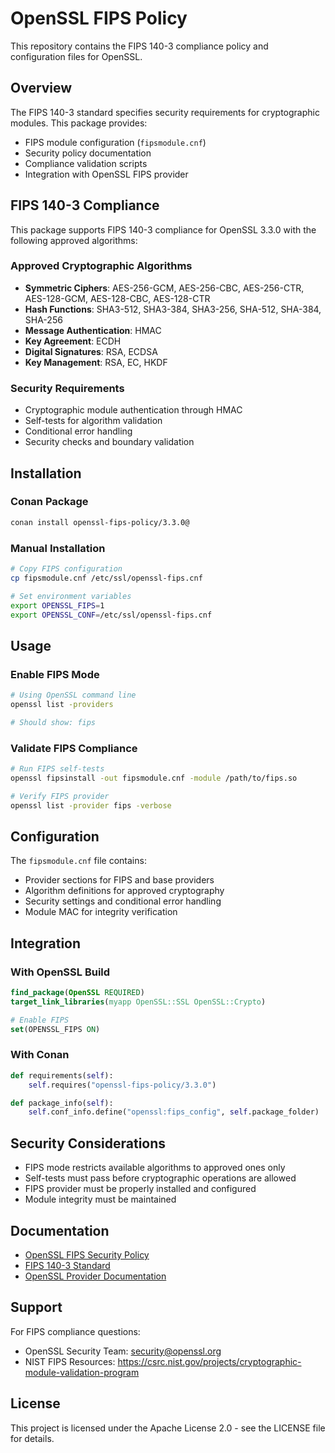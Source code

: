 # OpenSSL FIPS Policy

This repository contains the FIPS 140-3 compliance policy and configuration files for OpenSSL.

## Overview

The FIPS 140-3 standard specifies security requirements for cryptographic modules. This package provides:

- FIPS module configuration (`fipsmodule.cnf`)
- Security policy documentation
- Compliance validation scripts
- Integration with OpenSSL FIPS provider

## FIPS 140-3 Compliance

This package supports FIPS 140-3 compliance for OpenSSL 3.3.0 with the following approved algorithms:

### Approved Cryptographic Algorithms
- **Symmetric Ciphers**: AES-256-GCM, AES-256-CBC, AES-256-CTR, AES-128-GCM, AES-128-CBC, AES-128-CTR
- **Hash Functions**: SHA3-512, SHA3-384, SHA3-256, SHA-512, SHA-384, SHA-256
- **Message Authentication**: HMAC
- **Key Agreement**: ECDH
- **Digital Signatures**: RSA, ECDSA
- **Key Management**: RSA, EC, HKDF

### Security Requirements
- Cryptographic module authentication through HMAC
- Self-tests for algorithm validation
- Conditional error handling
- Security checks and boundary validation

## Installation

### Conan Package
```bash
conan install openssl-fips-policy/3.3.0@
```

### Manual Installation
```bash
# Copy FIPS configuration
cp fipsmodule.cnf /etc/ssl/openssl-fips.cnf

# Set environment variables
export OPENSSL_FIPS=1
export OPENSSL_CONF=/etc/ssl/openssl-fips.cnf
```

## Usage

### Enable FIPS Mode
```bash
# Using OpenSSL command line
openssl list -providers

# Should show: fips
```

### Validate FIPS Compliance
```bash
# Run FIPS self-tests
openssl fipsinstall -out fipsmodule.cnf -module /path/to/fips.so

# Verify FIPS provider
openssl list -provider fips -verbose
```

## Configuration

The `fipsmodule.cnf` file contains:

- Provider sections for FIPS and base providers
- Algorithm definitions for approved cryptography
- Security settings and conditional error handling
- Module MAC for integrity verification

## Integration

### With OpenSSL Build
```cmake
find_package(OpenSSL REQUIRED)
target_link_libraries(myapp OpenSSL::SSL OpenSSL::Crypto)

# Enable FIPS
set(OPENSSL_FIPS ON)
```

### With Conan
```python
def requirements(self):
    self.requires("openssl-fips-policy/3.3.0")

def package_info(self):
    self.conf_info.define("openssl:fips_config", self.package_folder)
```

## Security Considerations

- FIPS mode restricts available algorithms to approved ones only
- Self-tests must pass before cryptographic operations are allowed
- FIPS provider must be properly installed and configured
- Module integrity must be maintained

## Documentation

- [OpenSSL FIPS Security Policy](https://www.openssl.org/docs/fips/)
- [FIPS 140-3 Standard](https://csrc.nist.gov/publications/detail/fips/140/3/final)
- [OpenSSL Provider Documentation](https://www.openssl.org/docs/man3.3/man7/provider.html)

## Support

For FIPS compliance questions:
- OpenSSL Security Team: security@openssl.org
- NIST FIPS Resources: https://csrc.nist.gov/projects/cryptographic-module-validation-program

## License

This project is licensed under the Apache License 2.0 - see the LICENSE file for details.
